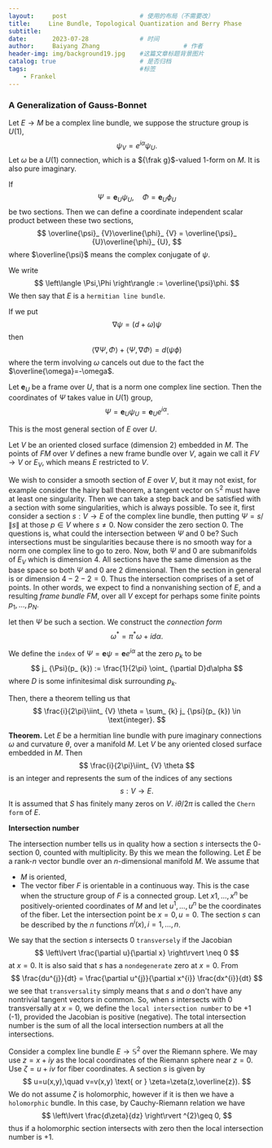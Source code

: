 ```yaml
---
layout:     post   				    # 使用的布局（不需要改）
title:     Line Bundle, Topological Quantization and Berry Phase 			# 标题 
subtitle:   
date:       2023-07-28 				# 时间
author:     Baiyang Zhang 						# 作者
header-img: img/background19.jpg 	#这篇文章标题背景图片
catalog: true 						# 是否归档
tags:								#标签
    - Frankel
---
```


### A Generalization of Gauss-Bonnet

Let $E\to M$ be a complex line bundle, we suppose the structure group is $U(1)$, 
$$
\psi_ {V} = e^{ i\alpha }\psi_ {U}.
$$
Let $\omega$ be a $U(1)$ connection, which is a ${\frak g}$-valued 1-form on $M$. It is also pure imaginary.

If 
$$
\Psi = \mathbf{e}_ {U}\psi_ {U},\quad  \Phi = \mathbf{e}_ {U}\phi_ {U}
$$
be two sections. Then we can define a coordinate independent scalar product between these two sections,
$$
\overline{\psi}_ {V}\overline{\phi}_ {V} = \overline{\psi}_ {U}\overline{\phi}_ {U},
$$
where $\overline{\psi}$ means the complex conjugate of $\psi$.

We write 
$$
\left\langle \Psi,\Phi \right\rangle := \overline{\psi}\phi.
$$
We then say that $E$ is a `hermitian line bundle`. 

If we put 
$$
\nabla \psi = (d+\omega)\psi
$$
then 
$$
\left\langle \nabla \Psi,\Phi \right\rangle +\left\langle \Psi,\nabla \Phi \right\rangle =d(\psi \phi)
$$
where the term involving $\omega$ cancels out due to the fact the $\overline{\omega}=-\omega$. 

Let $\mathbf{e}_ {U}$ be a frame over $U$, that is a norm one complex line section. Then the coordinates of $\Psi$ takes value in $U(1)$ group, 
$$
\Psi = \mathbf{e}_ {U} \psi_ {U} = \mathbf{e}_ {U}e^{ i \alpha }.
$$

This is the most general section of $E$ over $U$. 

Let $V$ be an oriented closed surface (dimension 2) embedded in $M$. The points of $FM$ over $V$ defines a new frame bundle over $V$, again we call it $FV\to V$ or $E_ {V}$, which means $E$ restricted to $V$. 

We wish to consider a smooth section of $E$ over $V$, but it may not exist, for example consider the hairy ball theorem, a tangent vector on $\mathbb{S}^{2}$ must have at least one singularity. Then we can take a step back and be satisfied with a section with some singularities, which is always possible. To see it, first consider a section $s: V\to E$ of the complex line bundle, then putting $\Psi = s / \left\lVert s \right\rVert$ at those $p\in V$ where $s\neq 0$. Now consider the zero section $0$. The questions is, what could the intersection between $\Psi$ and $0$ be? Such intersections must be singularities because there is no smooth way for a norm one complex line to go to zero. Now, both $\Psi$ and $0$ are submanifolds of $E_ {V}$ which is dimension $4$. All sections have the same dimension as the base space so both $\Psi$ and $0$ are $2$ dimensional. Then the section in general is or dimension $4-2-2=0$. Thus the intersection comprises of a set of points. In other words, we expect to find a nonvanishing section of $E$, and a resulting *frame bundle* $FM$, over all $V$ except for perhaps some finite points $p_ {1},\dots,p_ {N}$. 

let then $\Psi$ be such a section. We construct the *connection form*
$$
\omega ^\ast = \pi ^\ast \omega+id\alpha.
$$

We define the `index` of $\Psi=\mathbf{e}\psi=\mathbf{e}e^{ i\alpha }$ at the zero $p_ {k}$ to be 
$$
j_ {\Psi}(p_ {k}) := \frac{1}{2\pi} \oint_ {\partial D}d\alpha
$$
where $D$ is some infinitesimal disk surrounding $p_ {k}$. 

Then, there a theorem telling us that 
$$
\frac{i}{2\pi}\iint_ {V} \theta = \sum_ {k} j_ {\psi}(p_ {k}) \in  \text{integer}.
$$

**Theorem.** Let $E$ be a hermitian line bundle with pure imaginary connections $\omega$ and curvature $\theta$, over a manifold $M$. Let $V$ be any oriented closed surface embedded in $M$. Then 
$$
\frac{i}{2\pi}\iint_ {V} \theta
$$
is an integer and represents the sum of the indices of any sections 
$$
s: V\to E.
$$
It is assumed that $S$ has finitely many zeros on $V$. $i\theta / 2\pi$ is called the `Chern form` of $E$.

**Intersection number**

The intersection number tells us in quality how a section $s$ intersects the $0$-section $0$, counted with multiplicity. By this we mean the following. Let $E$ be a rank-$n$ vector bundle over an $n$-dimensional manifold $M$. We assume that
- $M$ is oriented,
- The vector fiber $F$ is orientable in a continuous way. This is the case when the structure group of $F$ is a connected group.
Let $x^{} {1},\dots,x^{n}$ be positively-oriented coordinates of $M$ and let $u^{1},\dots,u^{n}$ be the coordinates of the fiber. Let the intersection point be $x=0,u=0$. The section $s$ can be described by the $n$ functions $n^{i}(x),i=1,\dots,n$. 

We say that the section $s$ intersects $0$ `transversely` if the Jacobian
$$
\left\lvert \frac{\partial u}{\partial x} \right\rvert \neq  0
$$
at $x=0$. It is also said that $s$ has a `nondegenerate` zero at $x= 0$. From
$$
\frac{du^{j}}{dt} = \frac{\partial u^{j}}{\partial x^{i}} \frac{dx^{i}}{dt}
$$
we see that `transversality` simply means that $s$ and $o$ don't have any nontrivial tangent vectors in common. So, when $s$ intersects with $0$ transversally at $x=0$, we define the `local intersection number` to be $+1$ (-1), provided the Jacobian is positive (negative). The total intersection number is the sum of all the local intersection numbers at all the intersections. 

Consider a complex line bundle $E\to\mathbb{S}^{2}$ over the Riemann sphere. We may use $z=x+iy$ as the local coordinates of the Riemann sphere near $z=0$. Use $\zeta=u+iv$ for fiber coordinates. A section $s$ is given by
$$
u=u(x,y),\quad v=v(x,y) \text{ or } \zeta=\zeta(z,\overline{z}).
$$
We do not assume $\zeta$ is holomorphic, however if it is then we have a `holomorphic` bundle. In this case, by Cauchy-Riemann relation we have 
$$
\left\lvert \frac{d\zeta}{dz} \right\rvert ^{2}\geq 0,
$$
thus if a holomorphic section intersects with zero then the local intersection number is $+1$. 

